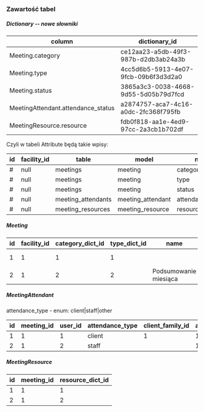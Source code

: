 ### Zawartość tabel

##### Dictionary -- nowe słowniki

| column                             | dictionary_id                        |
|------------------------------------|--------------------------------------|
| Meeting.category                   | ce12aa23-a5db-49f3-987b-d2db3ab24a3b |
| Meeting.type                       | 4cc5d6b5-5913-4e07-9fcb-09b6f3d3d2a0 |
| Meeting.status                     | 3865a3c3-0038-4668-9d55-5d05b79d7fcd |
| MeetingAttendant.attendance_status | a2874757-aca7-4c16-a0dc-2fc368f795fb |
| MeetingResource.resource           | fdb0f818-aa1e-4ed9-97cc-2a3cb1b702df |

Czyli w tabeli Attribute będą takie wpisy:

| id | facility_id | table              | model             | name              | api_name                  | type | dictionary_id | default_order | is_multi_value | requirement_level |
|----|-------------|--------------------|-------------------|-------------------|---------------------------|------|---------------|---------------|----------------|-------------------|
| #  | null        | meetings           | meeting           | category          | category_dict_id          | dict | ce1...a3b     | 1             | null           | required          |
| #  | null        | meetings           | meeting           | type              | type_dict_id              | dict | 4cc...2a0     | 1             | null           | required          |
| #  | null        | meetings           | meeting           | status            | status_dict_id            | dict | 386...fcd     | 1             | null           | required          |
| #  | null        | meeting_attendants | meeting_attendant | attendance_status | attendance_status_dict_id | dict | a28...5fb     | 1             | null           | optional          |
| #  | null        | meeting_resources  | meeting_resource  | resource          | resource_dict_id          | dict | fdb...2df     | 1             | null           | required          |

##### Meeting

| id | facility_id | category_dict_id | type_dict_id | name                  | notes            | date       | start_dayminutes | duration_minutes | status_dict_id | created_by |
|----|-------------|------------------|--------------|-----------------------|------------------|------------|------------------|------------------|----------------|------------|
| 1  | 1           | 1                | 1            |                       | Dłuższy opis ... | 2023-08-06 | 600 (10:00)      | 60               | 1              | 3          |
| 2  | 1           | 2                | 2            | Podsumowanie miesiąca |                  | 2023-19-15 | 700 (11:40)      | 150              | 2              | 3          |

##### MeetingAttendant

attendance_type - enum: client|staff|other

| id | meeting_id | user_id | attendance_type | client_family_id | attendance_status_dict_id |
|----|------------|---------|-----------------|------------------|---------------------------|
| 1  | 1          | 1       | client          | 1                | 10                        |
| 2  | 1          | 2       | staff           |                  | 12                        |

##### MeetingResource

| id | meeting_id | resource_dict_id |
|----|------------|------------------|
| 1  | 1          | 1                |
| 2  | 1          | 2                |

